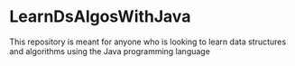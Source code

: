 # LearnDsAlgosWithJava
This repository is meant for anyone who is looking to learn data structures and algorithms using the Java programming language
